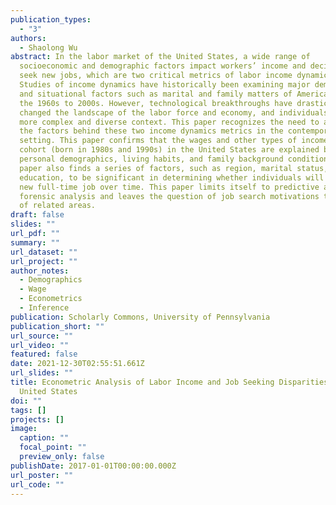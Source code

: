 ```yaml
---
publication_types:
  - "3"
authors:
  - Shaolong Wu
abstract: In the labor market of the United States, a wide range of
  socioeconomic and demographic factors impact workers’ income and decisions to
  seek new jobs, which are two critical metrics of labor income dynamics.
  Studies of income dynamics have historically been examining major demographic
  and situational factors such as marital and family matters of Americans from
  the 1960s to 2000s. However, technological breakthroughs have drastically
  changed the landscape of the labor force and economy, and individuals face a
  more complex and diverse context. This paper recognizes the need to analyze
  the factors behind these two income dynamics metrics in the contemporary
  setting. This paper confirms that the wages and other types of income of the
  cohort (born in 1980s and 1990s) in the United States are explained by
  personal demographics, living habits, and family background conditions. This
  paper also finds a series of factors, such as region, marital status, and
  education, to be significant in determining whether individuals will seek a
  new full-time job over time. This paper limits itself to predictive and
  forensic analysis and leaves the question of job search motivations to authors
  of related areas.
draft: false
slides: ""
url_pdf: ""
summary: ""
url_dataset: ""
url_project: ""
author_notes:
  - Demographics
  - Wage
  - Econometrics
  - Inference
publication: Scholarly Commons, University of Pennsylvania
publication_short: ""
url_source: ""
url_video: ""
featured: false
date: 2021-12-30T02:55:51.661Z
url_slides: ""
title: Econometric Analysis of Labor Income and Job Seeking Disparities in the
  United States
doi: ""
tags: []
projects: []
image:
  caption: ""
  focal_point: ""
  preview_only: false
publishDate: 2017-01-01T00:00:00.000Z
url_poster: ""
url_code: ""
---
```

